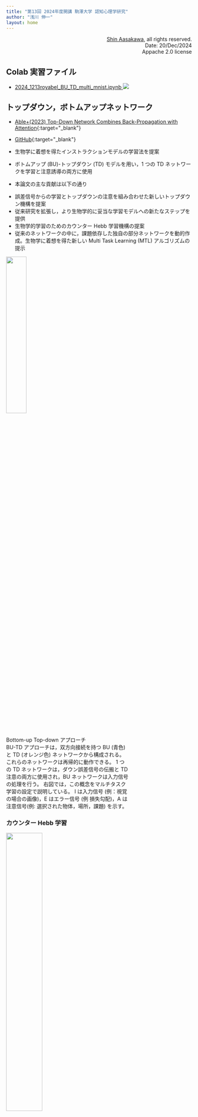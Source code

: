 ```yaml
---
title: "第13回 2024年度開講 駒澤大学 認知心理学研究"
author: "浅川 伸一"
layout: home
---
```

<link href="/css/asamarkdown.css" rel="stylesheet">

<div align="right">
<a href='mailto:educ0233@komazawa-u.ac.jp'>Shin Aasakawa</a>, all rights reserved.<br>
Date: 20/Dec/2024<br/>
Appache 2.0 license<br/>
</div>

$$
\newcommand{\of}[1]{\left(#1\right)}
\newcommand{\Of}[1]{\left[#1\right]}
\newcommand{\KL}[2]{\operatorname{KL}\left(\left.{#1}\right\|{#2}\right)}
\newcommand{\given}[1]{\left|{#1}\right.}
\newcommand{\mb}[1]{\mathbf{#1}}
$$


## Colab 実習ファイル

* [2024_1213royabel_BU_TD_multi_mnist.ipynb <img src="/assets/colab_icon.svg">](https://colab.research.google.com/github/komazawa-deep-learning/komazawa-deep-learning.github.io/blob/master/2024notebooks/2024_1213royabel_BU_TD_multi_mnist.ipynb)


## トップダウン，ボトムアップネットワーク

* [Able+(2023) Top-Down Network Combines Back-Propagation with Attention](https://arxiv.org/abs/2306.02415){:target="_blank"}
* [GitHub](https://github.com/royabel/Top-Down-Networks){:target="_blank"}

* 生物学に着想を得たインストラクションモデルの学習法を提案
* ボトムアップ (BU)-トップダウン (TD) モデルを用い，1 つの TD ネットワークを学習と注意誘導の両方に使用
* 本論文の主な貢献は以下の通り

<!-- The paper propose a biologically-inspired learning method for instruction-models.
It uses a bottom-up (BU) - top-down (TD) model, in which a single TD network is used for both learning and guiding attention.
The key contributions of the paper are: -->

* 誤差信号からの学習とトップダウンの注意を組み合わせた新しいトップダウン機構を提案
* 従来研究を拡張し，より生物学的に妥当な学習モデルへの新たなステップを提供
* 生物学的学習のためのカウンター Hebb 学習機構の提案
* 従来のネットワークの中に，課題依存した独自の部分ネットワークを動的作成。生物学に着想を得た新しい Multi Task Learning (MTL) アルゴリズムの提示

<!-- * Propose a novel top-down mechanism that combines learning from error signals with top-down attention.
* Extending earlier work, offering a new step toward a more biologically plausible learning model.
* Suggest a Counter-Hebbian mechanism for biological learning.
* Present a novel biologically-inspired MTL algorithm that dynamically creates unique task-dependent sub-networks within conventional networks. -->


<div class="figcenter">
<img src="/2023assets/top_down_processing.png" width="33%">
</div>
<div class="figcaption" style="width:66%">

Bottom-up Top-down アプローチ<br/>
BU-TD アプローチは，双方向接続を持つ BU (青色) と TD (オレンジ色) ネットワークから構成される。
これらのネットワークは再帰的に動作できる。
1 つの TD ネットワークは，ダウン誤差信号の伝搬と TD 注意の両方に使用され，BU ネットワークは入力信号の処理を行う。
右図では，この概念をマルチタスク学習の設定で説明している。
I は入力信号 (例：視覚の場合の画像)，E はエラー信号 (例 損失勾配)，A は注意信号(例: 選択された物体，場所，課題) を示す。
</div>

### カウンター Hebb 学習<!--Counter-Hebbian Learning-->

<div class="figcenter">
<img src="/2023assets/update_rule.png" width="44%">
</div>
<div class="figcaption">
カウンター Hebb 学習

* 生物学的に動機づけられた学習機構。
* 古典的な Hebb 学習と同様に，カウンター Hebb 学習則はシナプスに接続されたニューロンの活動に基づいてシナプスを更新。
* 右図に示す Counter-Hebb 学習則は，古典的 Hebb 則 (左図) のように上流ニューロンからの逆発射ではなく，側方結合を介して接続された下流 (オレンジ色で示された) カウンターニューロンに依存する。
<!-- A biologically motivated learning mechanism.
Similar to the classical Hebbian learning, the Counter-Hebb learning rule update the synapse based on the activity of the neurons connected to the synapse.
However, the Counter-Hebb update rule, presented on the right, relies on the counterpart downstream (marked in  orange) counter neurons which is connected via lateral connections instead of a back firing from the upstream neuron as in the classical Hebb rule (on the left). -->
</div>

## 活性関数とバイアス<!--\label{section - activation functions}-->

活性化関数 $\sigma$, $\bar{\sigma}$ は，要素ごとの関数であれば何でもよい。
本研究では 2 つの関数に注目する。
1 つ目はニューラルネットワークでよく用いられる ReLU である。

$$
\text{ReLU}(x):=(x)_{+}=\begin{cases}
x & x > 0 \\
0 & x\leq 0
\end{cases}$$

もう 1 つは Gated-Linear-Unit(GaLU) で，BU-TD の構造を利用し，カウンターニューロンに応じてゲーティングを行う。
<!-- The activation functions $\sigma$, $\bar{\sigma}$, may be any element-wise functions.
In this work, we focus on two functions.
The first is ReLU which is commonly used for neural networks $ReLU(x):=(x)_+=\begin{cases} x & x > 0 \\ 0 & x
\leq 0\end{cases}$.
The second is Gated-Linear-Unit (GaLU), which exploits our BU-TD structure by gating according to the counter
neurons. -->

$$
\tag{Couter Gating Def}
\text{GaLU}(x):=\text{GaLU}(x, \bar{x}) := x \cdot I_{\bar{x} > 0} =
\begin{cases}
x & \bar{x} > 0 \\
0 & \bar{x} \leq 0
\end{cases}$$

ここで，$\bar{x}$ は $x$ のカウンターニューロン，$I$ は指標関数である。
<!-- Where $\bar{x}$ is the counter neuron of $x$, and $I$ is an indicator function. -->

GaLU には興味深い特性がある。
GaLU は，BU ネットワークと TD ネットワークの間に横方向の接続性を導入し，対になるニューロンの値に基づいて一時的にニューロンをオフにする。
その結果，各ネットワークは，特定の部分的なサブネットワークで動作するように，その対応するネットワークを効果的に誘導することができる。
ただし，この関数のゲート $\bar{x}$ に対する勾配は常にゼロである。
加えて，GaLU は $x$ と インジケータ $l_{\bar{x}>0}$ これは，ReLU 関数の勾配 $\frac{\partial}{\partial\bar{x}}\text{ReLU}\left(\bar{x}\right)=I_{\bar{x}>0}$ と正確に同じであるである。
この性質は，BP と等価なバックワードパスを構築するために，学習アルゴリズム で使われる。
<!-- GaLU has some interesting properties.
It introduces lateral connectivity between the BU and TD networks by temporarily turning off neurons based on the values of their counter neurons.
As a result, each network can effectively guide its counterpart to operate on a specific partial sub-network.
However, it is worth noting that the gradients of this function with respect to the gate $\bar{x}$ are always zero.
Additionally, GaLU applies a product of $x$ with the indicator $I_{\bar{x} > 0}$ which is exactly the gradient of the ReLU function: $\frac{\partial}{\partial \bar{x}} ReLU(\bar{x}) = I_{\bar{x} > 0}$.
This property will be used in section ~\ref{section: learning algorithm} to construct a backward pass that is equivalent to BP. -->


#### マルチタスク学習 $Multi-task Learning (MTL)

MTL アルゴリズムは，課題ごとに課題依存のサブネットワークを動的に学習する。
MTL アルゴリズムは 2 つのフェーズから構成される：予測のための TD パスと，それに続くBU パス，そして学習のためのもう 1 つの TD パスである。
選択された課題は TD ネットワークに入力を提供し，活性化は ReLU 非線形性を持つ下方への注意誘導信号を伝播する。
ReLU を適用することで，課題はニューロンの部分集合 (すなわち非ゼロ値) を選択的に活性化し，前ネットワーク内の部分ネットワークを構成する。
そして BU ネットワークは，ReLU と GaLU の合成を用いて入力画像を処理する。
GaLU 関数 (破線の矢印で示す) は，対応する TD 隠れ層によって BU 隠れ層をゲートする。
その結果，BU 計算は選択されたサブネットワーク上でのみ実行される。
最後に，予測ヘッドはトップレベルの BU 隠れ層に基づいて予測を生成する。
学習のために，同じ TD ネットワークが，予測ヘッドを起点として予測誤差信号を伝播するために再利用される。
この計算は GaLU のみで行われ (ReLU なし)，これにより負の値が許容される。
最後に，'Counter-Hebb’ 学習則は，隠れ層の活性化値に基づいて両方のネットワークの重みを調整する。
したがって，標準的モデルとは対照的に，すべての計算はネットワーク内のニューロンによって実行され，学習に外部計算 (例えば誤差逆伝播法) は使用されない。
あるいは，BU と TD の重みを共有するという制約のもとで，学習段階を標準的な BP で再現することもできる。
これにより同等の学習フェーズが得られる。
<!-- The MTL algorithm offers dynamically learning task-dependent sub-networks for each task.
The MTL algorithm comprises of two phases: a TD pass followed by a BU pass for prediction, and another TD pass for learning.
The selected task provides input to the TD network, and the activation propagates downward attention-guiding signals with ReLU non-linearity.
By applying ReLU, the task selectively activates a subset of neurons (i.e. non-zero values), composing a sub-network within the full network.
The BU network then processes an input image using a composition of ReLU and GaLU.
The GaLU function (denoted with dashed arrows) gates the BU hidden layers by their corresponding counter TD hidden layers.
As a result, the BU computation is performed only on the selected sub-network. Lastly, the prediction head generates a prediction based on the top-level BU hidden layer.
For learning, the same TD network is then reused to propagate prediction error signals, starting from the prediction head.
This computation is performed with GaLU exclusively (no ReLU), thereby permitting negative values.
Finally, the 'Counter-Hebb' learning rule adjusts both networks' weights based on the activation values of their hidden layers.
Therefore, in contrast with standard models, the entire computation is carried out by neurons in the network, and no external computation is used for learning (e.g. Back-Propagation).-->

<div class="figcenter">
<img src="/2023assets/MTL_schematic.png" width="49%">
</div>

**カウンター Hebbian 学習**<br/>

1. BU ネットワークを実行し，入力 $x$ を非線形活性化関数を用いて出力 $y$ へと写像
2. 誤差信号を計算
3. 誤差信号を用いて TD ネットワークを GaLu (非線形性なし) のバイアスブロックモードで実行
4. Counter-Hebb 学習則に従い，BU と TD パラメータの両方を更新

<!-- 1. Run BU network to map the input x to an output y with non-linear activation function.
2. Compute error signals.
3. Run the TD network using the error signals, in a bias-blocking mode with GaLu (no non-lineality).
4. Update both the BU and TD parameters according to the Counter-Hebb learning rule. -->

**マルチタスク学習**<!--Multi-task learning--><br/>

1. 課題ヘッドを使って，課題 $t$ を入力とする TD ネットワークを ReLU で実行する。
2. BU ネットワークを実行し，入力 $x$ を出力 $y$ に ReLU と GaLU の合成で対応付ける。
3. 誤差信号，すなわち BU 出力に対する損失 $L$ の勾配を計算： $\displaystyle -\frac{\partial L}{\partial y}$
4. 誤差信号を入力として，GaLU (非線形性なし) のバイアスブロックモードで TD ネットワークを実行
5. すべての重みを Counter-Hebb 学習則に従って更新する (課題ヘッドは除く，6 節参照)。

<!-- 1. Run the TD network with task t as input with ReLU, using the task head.
2. Run the BU network to map the input x to an output y with a composition of ReLU and GaLU.
3. Compute error signals, i.e. the gradients of a loss L with respect to the BU output: $\displaystyle -\frac{\partial L}{\partial y}$
4. Run the TD network using the error signals as inputs, in a bias-blocking mode with GaLU (no non-lineality).
5. Update all the weights according to th Counter-Hebb learning rule. (Excluding the task head, see section 6) -->


# 先週の話題の補足

* 時系列予測モデルには，自己回帰モデル (AR)，移動平均モデル (MA), 自己回帰移動平均モデル (ARMA)，自己回帰和分移動平均モデル (ARIMA) などを紹介した。
* 上記モデルは，観測データに誤差が含まれないモデルである。
* 一方，脳波や心理実験データなどを含む，一般に「観測」には誤差が含まれていると考える場面が多い。
* 誤差を含む観測データから真の値を推測することを考える。
* 心理学との関連で言えば，古くは，川人ら (Kawato+1993) の「順逆光学モデル」などが挙げられる。
* 川人らの「順逆光学モデル」では，標準正則化理論の枠組みを用いた評価関数 (目的関数) に対して，反復推定を繰り返すことを提案している。
* Wolpert+(1995) はカルマンフィルタモデルを用いて，内部状態を推定するモデルを提案した。

### 復習，標準正則化理論

色，動き，形などの異なる視覚的手がかりを表現する複数の視覚野 (van_Essen+1990) と，網膜から視覚連合野 (Hubel&Livingstone1987) に至るまで並列に組織化されていることに関する最近の発見は，どのように並列視覚モジュール (Julesz1971) を統合すれば，短時間で首尾一貫した情景知覚が可能になるのかという計算問題を提起した。
<!-- Recent findings on multiple visual cortical areas (van_Essen+1990) which represent distinct visual cues such as colour, motion and shape, and their parallel organization all the way through from the retina to the visual association cortices (Hubel&Livingstone1987) pose a difficult computational problem: how are parallel visual modules (Julesz1971) integrated to allow a coherent scene perception within a short time? -->

### 順逆光学モデル (Kawato+1993)

視覚画像 $I$ は，視覚世界に存在する物体から反射された光線が，網膜，CCD，フィルムなどの画像センサーに当たって生成される。
「光学」すなわち，画像処理 $R$ は物体を画像に圧縮するため，情報が失われたと仮定。
その結果，2 次元画像から 3 次元世界の幾何学的構造の様々な側面 $S$ を推定する初期視覚問題は，1 対 1 の写像であるため，あらかじめ何らかの制約が与えられない限り正しく解くことができない (Marr1982, Poggio+1985)。
すなわち，初期の視覚問題は，それぞれ光学の逆過程として計算的に特徴付けられ，視覚世界に関する先験的知識が必要な制約として導入される。
従って，多くの計算視覚アルゴリズムでは，以下の 2 つの目的関数の和 $J$ を最小化して，画像データ $I$ を説明し，かつア・プリオリな識を満たす最良の視覚世界表現 $S$ を求める (Ballard+1983, Poggio+1985)：
<!-- Visual images I are generated when light rays reflected from 30 objects in the visual world hit a 20 image sensor such as the retina, CCD or film.
The imaging process R, which we call 'optics', compresses 30 objects into 20 images and thus loses information; hence a many-to-one mapping.
Consequently, the early vision problems which estimate different aspects S of the geometrical structure in the 3D world from 2D images cannot be properly solved unless some constraints are given beforehand (Marr1982, Poggio+1985) because they are one-to-niany mappings.
That is, the early vision problems are each computationally characterized as an inverse process of optics and a priori knowledge about the visual world is introduced as the constraint required.
Accordingly, in many computational vision algorithms, the following sum J of two objective functions is minimized to find the best visual-world representation S which explains the image data I as well as satisfies the a
priori knowledge (Ballard+1983, Poggio+1985): -->
<br/>

$$\tag{1}
J = \left\|R(S)-I\right\|^{2} + \left\|Q(S)\right\|^{2},
$$
<br/>

ここで，第 1 項は光学演算子 $R$ を用いた表現 $S$ からの画像 $R(S)$ の再構成が実データ $I$ と適合することを要求し，第 2  項は表現の滑らかさなど視覚世界に関する先験的知識を課す。
$R$ や $Q$ が強い非線形性を持つ場合，最小化は特に困難である。
<!-- が，確率的緩和アルゴリズム (Geman&Geman1984, Poggio+1985) や，そのリカレントニューラルネットワーク (平均場近似) 版 (Koch+1986) など，一種の急降下法によって行うことができる。
しかし，多くの反復回数 (通常数百回以上) が必要であり，人間の典型的な視覚情報処理時間 (100～400 ミリ秒) に対する説明は存在しない (Potter1976，Inui&Miyamoto1981)。
そのため，これまでリカレント神経回路網モデルは，高速な視覚計算機構として否定されてきた (Marr&Poggio1979, Thorpe&Imbert1989, Rolls1989)。 -->
<!-- where the first term requires that the reconstruction of the image R(S) from the representation S using the optics operator R be compatible with the real data I, and the second term imposes the a priori knowledge about the visual world, such as smoothness of the representation.
Minimization is especially difficult when R or Q is strongly nonlinear; it can, however, be done by a kind of steepest descent method: the stochastic relaxation algorithm (Geman&Geman1984, Poggio+1985) or its recurrent neural network (mean-field approximation) version (Koch+1986).
However, a large number of iterations (usually more than a few hundred) is required, and no explanation exists  for the typical visual information processing time in humans (100-400 ms) (Potter1976, Inui&Miyamoto1981).
Thus, hitherto, recurrent neural network models have been rejected as fast visual computational mechanisms (Marr&Poggio1979, Thorpe&Imbert1989, Rolls1989). -->

<div class="figcenter">
<img src="/2024assets/1993Kawato_Fig1.svg" style="width:44%">
<!-- <img src="/2024assets/1993Kawato_fig2.svg" style="width:44%">
<!-- <img src="/2024assets/1993Kawato_fig3_.svg" style="width:44%"><br/> -->
<!--<img src="/2024assets/1993Kawato_fig3all.jpg" style="width:66%"><br/> -->
<div class="figcaption">

**左. 順逆光学モデル**<br/>
(A) V1 と高次視覚野 (HVC) の相互作用モデル。
図の下半分では，外界の光学操作 R が下位部分 R1 と上位部分 R2 に分解されている。
この脳内階層構造のモデルを図の上半分に示す。<br/>
(B) V1 と HVC の階層的相互作用の層状神経回路モデル。
塗りつぶされたニューロンは興奮性，空洞のニューロンは抑制性。
<!-- Figure 1. Fundamental forward-inverse optics model.
(A) Model for reciprocal interactions between VI and the higher visual cortex (HVC).
In the lower half of the figure, the optics operation R in the outer world is decomposed into a lower and a higher part, R1 and R2.
A model of this hierarchy in the brain is shown in the upper half of the figure.
(8) Layered-neural circuit model of the hierarchical interaction between VI and HVC.
Filled neurons are excitatory and a hollow neuron is inhibitory. -->

</div></div>

Kawato+(1993) は， 逆投射接続が光学処理過程のフォワードモデルを提供し，2 つの領域間のフィードフォワード接続がその光学処理過程の近似された逆モデルを提供することを提案した。
上図 の順逆光学モデルは，下図 のようなより現実的なモデルに拡張される。
独自の逆光学演算は存在しないが，式 (1) の 2 つの項をある程度考慮することで，画像データ I から S の大まかな推定値を一撃計算で算出する近似的な逆光学演算を，フィードフォワード神経接続の形で導出することは常に可能である。


<div class="figcenter">
<img src="/2024assets/1993Kawato_fig2.svg" style="width:44%">
<!-- <img src="/2024assets/1993Kawato_fig3_.svg" style="width:44%"><br/> -->
<!--<img src="/2024assets/1993Kawato_fig3all.jpg" style="width:66%"><br/> -->
<div class="figcaption">

**図 2. 視覚野の並列・階層構造に適応した順逆光学モデル**<br/>
各領域が純粋に物理的に識別可能な量を表すということを文字通り提案しているわけではない。
矢印のない接続は相互神経接続を示す。不連続性 (Poggio+1988) を利用することで，色，立体，形，運動を集中的に統合することができる。
記号の定義は以下の通り。
<!-- Figure 2. The forward-inverse optics model adapted to a parallel and hierarchical structure of visual cortices.
We do not literally propose that each area represents purely a physically identifiable quantity.
Connections without arrows show reciprocal neural connections. Intensive integration of colour, stereo, shape and motion could take place by using discontinuity (Poggio+1988) possibly represented in interstripes of V2.
Definitions of symbols are as follows. -->
$\Delta G\star I$画像のラプラシアン・ガウス関数との畳み込み積分<br/>
$dI$ と $d^{2}$: 特定の方向に沿った画像の1次微分と 2 次微分<br/>
$v^{\bot}$: 画像強度の変化が最大となる方向の局所速度成分<br/>
$sd$：ステレオ視差から計算した表面深度<br/>
$r(\lambda)$：波長 $\lambda$ の光の可視面上の点の反射率<br/>
$L$: 輪郭や異なる物体の接合部などの不連続面<br/>
$md$：様々な単眼的手がかりから計算される可視面の奥行きと方位<br/>
$\nu$: 光源の位置と波長分布<br/>
$C$: $L$ で分離された物体の 3D 位置<br/>
$A$：色や質感など、物体の様々な属性<br/>
$V$：物体の並進と回転を表す速度ベクトル<br/>
$N$：観察者の体、頭、目の速度ベクトル<br/>
$O$：記憶された3次元物体の画像<br/>
<!-- $\Delta G\star I$ : convolution integral of the image with the Laplacian Gaussian function.<br/>
$dI$ and $d^{2}$: first and second derivatives of the image along with specific directions.<br/>
$v^{\bot}$: local velocity component in the direction with the maximum change of image intensity.<br/>
$sd$: surface depth calculated from stereo disparity.<br/>
$r(\lambda)$: reflectance of points on the visible surface of a light of wavelength $\lambda$.<br/>
$L$: discontinuities such as occluding contours and junctions of different objects.<br/>
$md$: depth and orientation of the visible surface calculated by various monocular cues.<br/>
$\nu$: location of the light source and its wavelength distribution.<br/>
$C$: JD locations of objects segregated by $L$.<br/>
$A$: various attributes of a distinct object such as colour and texture.<br/>
$V$: velocity vector representing translation and rotation of objects.<br/>
$N$: velocity vectors of the body, head and eyes of the observer.<br/>
$O$: memorized images of 3D objects. -->
</div></div>

### カルマンフィルタモデル (感覚運動統合の内部モデル, Wolpert+1995)

測定信号 $x(t)$ から推定しなければならない未知信号を $s(t+a)$ とする。
a は調整可能なパラメータである。
* a>0 は予測，
* a=0 はフィルタ，
* a<0 はスムージングと呼ばれる

<div class="figcenter">
<img src="/2024assets/1995WolpertGhahramaniJordan_fig2m.svg">
<img src="/2024assets/1995WolpertGhahramaniJordan_fig2a.svg">
<div class="figcaption">

**カルマンフィルタモデルの概要**<br/>
A: カルマンフィルタのモデルを模式的に示しており，2 つの処理過程で構成される。
1 つ目の処理 (上) は 運動指令と現在の状態推定値を用いて，順モデルによる状態推定値を実現し，腕のダイナミクスをシミュレートする。<br/>
2 つ目の処理 (下) は 期待される感覚フィードバックと実際の感覚フィードバックの差を利用して，順モデルの状態推定値を修正する。この 2 つの処理の相対的な重み付けは，カルマンゲインを介して行われる。<br/>
(B～E) センサー運動統合過程のカルマンフィルタモデルによる偏りと分散の伝播を，実データに即してシミュレートしたもの
</div></div>

カルマンフィルタは，ベイズ推論による推定値の逐次更新とみなしうる。

##### カルマンフィルタ

<div class="figcenter">
<img src="/2024assets/2024_1213Kalman_residual_chart_ja.svg"><br/>
</div>
<div class="figcenter">
フィルタリングの考え方の模式図
</div>

<div class="figcenter">
<img src="/2024assets/2024_1213Kalman_chart_ja.svg" style="width:44%;">
<img src="/assets/2015Greff_LSTM_ja.svg" style="width:39%;">
<div class="figcaption">
左: 状態空間モデル (カルマンフィルタ)の模式図.<br/>
右: LSTM の模式図
</div></div>

##### LSTM におけるゲートの生理学的対応物 <!--Physiological correlates of gates in LSTM-->

以下の画像は <http://kybele.psych.cornell.edu/~edelman/Psych-2140/week-2-2.html> よりの引用。
ウミウシのエラ引っ込め反応時に，ニューロンへの入力信号ではなく，入力信号を修飾する結合が存在する。下図参照。

<center>
<img src="/assets/2016McComas_presynaptic_inhibition.jpg" style="width:24%">
<img src="/assets/C87-fig2_24.jpg" width="17%">
<img src="/assets/C87-fig2_25.jpg" width="33%"><br>
アメフラシ (Aplysia) のエラ引っ込め反応(a.k.a. 防御反応)の模式図[^seaslang]
<!-- <img src="/assets/shunting-inhibition.jpg" width="29%"> -->
</center>

* [注意機構の補足説明 大門他 (2023) <img src="https://www.adobe.com/content/dam/cc/en/legal/images/badges/PDF_32.png">](/2023/2023cnps注意機構の補足説明.pdf){:target="_blank"}

<!--
<img src="/2024assets/2024_1213Kalman_chart_ja.svg">
<img src="/2024assets/2024_1213Kalman_residual_chart_ja.svg"> -->

### 自由エネルギーモデル (Friston+2014 他)

<div class="figcenter">
<img src="/assets/2014Friston_Fig1.svg" style="width:44%">
<img src="/assets/2009Friston_box3.svg" style="width:44%">
</div>

<!-- <img src="/2023assets/2018Higgins_SCAN_fig1.svg" style="width:66%;">
<img src="/2023assets/2017Higgins_SCAN_fig1ja_.svg" style="widht:66%;">

<img src="/2024assets/1993Kawato_Fig1.svg" style="width:44%">
<img src="/2024assets/1993Kawato_fig2.svg" style="width:44%">
<img src="/2024assets/1993Kawato_fig3_.svg" style="width:44%"><br/>
<img src="/2024assets/1993Kawato_fig3all.jpg" style="width:66%"><br/> -->


##### Bayes の定理

$$
P(X,Y) = P(X|Y)P(Y) = P(Y|X) P(X)
$$

$$\begin{aligned}
P(Y|X) &= \frac{P(X|Y)P(Y)}{P(X)} &= \frac{\text{尤度 $\times$ 事前確率}} {\text{証拠}}\\
&= \frac{P(X|Y)P(Y)}{P(X|Y)P(\neg Y)+ P(X|Y)P(Y)}
\end{aligned}$$

* [Puppy book, ベイズ統計モデリング: R,JAGS, Stan によるチュートリアル](https://www.amazon.co.jp/dp/4320113160/){:target="_blank"} を超えて

* [原著 Doing Bayesian Data Analysis: A Tutorial Introduction with R, JAGS, and STAN](https://www.amazon.com/dp/0124058884/){:target="_blank"}
* [原著 A Tutorial Introduction with R](https://www.amazon.com/dp/B004QOB460/){:target="_blank"}


#### KL ダイバージェンス

KL ダイバージェンスは，2 つの分布間の距離に相当する量を与える。
だが KL ダイバージェンスは通常の距離と異なり非対称で，どちらの分布を基準に考えるかによって値が異なる。
すなわち $\KL{P}{Q}\ne\KL{Q}{P}$ です。
下図 (fig:forward_reverse_KL) にその関係を示した。
青い曲線は真の事後分布とします，例えば双峰性の分布であるとする。
緑の分布は最適化を介して青い密度に適合させる変分近似による分布を表すものとする。
これを **フォワード KL** と呼ぶ。
図 (fig:forward_reverse_KL) 右のように，双峰性の真の分布を単峰性の分布で近似することを考える。
このとき，一方の峰に当てはまるように調整すると，もう一方の峰の値についての当てはまりが悪くなり結果として右下図のような裾野の広い分布を得ることになる。
反対に，緑の単峰性の分布を青の双峰性の分布で近似しようとする **リバース KL** を考える。
このとき基準となる真の分布である単峰性の分布の確率密度がほとんど 0 の領域では，推定する分布がどのような値を取ろうとも KL ダイバージェンスの値に影響を与えないため，いずれか一方の峰が真の分布と重なるような値を得ることになる。

<div class="figcenter">
<img src="/assets/forward-KL.png" width="33%">
<img src="/assets/reverse-KL.png" width="33%">
<div class="figcaption">

左: フォワード KL, 右: リバース KL

KL ダイバージェンスの非対称性
[A Beginner's Guide to Variational Methods: Mean-Field Approximation](https://blog.evjang.com/2016/08/variational-bayes.html) より
</div></div>

分布が 近い とはどういう意味かというと
平均場変分ベイズ（最も一般的なタイプ）は，2 つの分布間の距離として 逆 KL ダイバージェンスを使用する。
<!-- % Reverse KL divergence measures the amount of information (in nats, or units of $\frac{1}{\log(2)}$ bits) required to "distort" $P(Z)$ into $Q_\phi(Z)$.
% We wish to minimize this quantity with respect to $\phi$.-->
条件付き分布の定義により，$p\of{z\given{x}}=p\of{x,z}p\of{x}$
この式を，オリジナルの KL ダイバージェンスの定義式に代入すれば，
<!-- % By definition of a conditional distribution, $p\of{z\given{x}}=p\of{x,z}p\of{x}$.
% Let's substitute this expression into our original KL expression, and then distribute: -->

このようなフォワード，リバース KL ダイバージェンスの値から VAE の表現性能などを考えることが可能です。

<!--
## Colab 実習ファイル

* [2024_1205Karapetian_RNN.ipynb <img src="/assets/colab_icon.svg">](https://colab.research.google.com/github/komazawa-deep-learning/komazawa-deep-learning.github.io/blob/master/2024notebooks/2024_1205Karapetian_RNN.ipynb){:target="blank"} -->


## 参考資料

* [7–1 リカレントニューラルネットワーク](/2022/6657.pdf){:target="_blank"}
* [7–1 リカレントネットワークによる文法学習](/2022/6685.pdf){:target="_blank"}

* [Bahdanau and Loung attentions <img src="/assets/colab_icon.svg">](https://colab.research.google.com/github/komazawa-deep-learning/komazawa-deep-learning.github.io/blob/master/2021notebooks/2021_1022Two_attentions_additive_and_multiplicative_Seq2seq.ipynb)

* [系列探索と逆行流: 視覚野における双方向情報フローの計算モデル](/2023cogpsy/2021Ullman_bu_td_ja.pdf){:target="_blank"}
* [ボトムアップ・トップダウンの反復処理による画像解釈](/2023cogpsy/1995Ullman_bidirectional_cortex_ja.pdf){:target="_blank"}


### A. 最大事後確率法：貧乏人の Bayes 推論
<!-- ### MAXIMUM A POSTERIORI: POOR MAN’S BAYESIAN INFERENCE-->

統計的信号処理の文献で最もよく使われる手法の 1 つが最大事後確率法 (MAP: Maximum A Posteriori 法) である。
MAP は，パラメータベクトル $\theta$ を確率変数と仮定し，$\theta$ に事前分布 $p(\theta)$ を課すことから，しばしばベイズ的と呼ばれる。
ここでは，MAP 推定とベイズ推定との類似点と相違点を明らかにする。
$x$ を観測値，$\theta$ を未知量とすると，MAP 推定は次のように定義される。
<!-- One of the most commonly used methodologies in the statistical signal processing literature is the maximum a posteriori (MAP) method.
MAP is often referred to as Bayesian, since the parameter vector θ is assumed to be a random variable and a prior distribution pθ is imposed on θ.
In this appendix, we would like to illuminate the similarities and differences between MAP estimation and Bayesian inference.
For x the observation and θ an unknown quantity the MAP estimate is defined as -->

$$ \hat{\theta}_ {\text{MAP}} = \arg\max_ {\theta} p(\theta\vert x)\tag{A.1} $$

Bayes 則を用いて， MAP 推定は次式より得られる:
<!-- Using Bayes’ theorem, the MAP estimate can be obtained from  -->

$$
\hat{\theta}_{\text{MAP}} = \arg\max_{\theta} p(x|\theta)\,d\theta
\tag{A.2}$$

ここで $p(x|\theta)$ は観測値の尤度である。
MAP 推定値は (A.1) よりも (A.2) から求めた方が簡単である。
ベイズの定理に基づく (A.1) の事後確率は次式で与えられる:
<!-- where p(x|θ) is the likelihood of the observations.
The MAP estimate is easier to obtain from (A.2) than (A.1).
The posterior in (A.1) based on Bayes’ theorem is given by -->

$$ p(\theta\vert x) = \frac{p(x\vert\theta)p(\theta)}{\int p(x\vert\theta)p(\theta) d\theta}\tag{A.3} $$

であり 式 (A.3) の分母にベイズ積分を計算し，$\theta$ を周辺化する必要がある。
<!-- and requires the computation of the Bayesian integral in the denominator of (A.3) to marginalize θ.-->

以上より，MAP 推定量も Bayes 推定量も $\theta$ を確率変数と仮定し，Bayes の定理を用いることは明らかであるが，その類似性はそこに止まっている。
ベイズ推定では事後分布を用いるため，$\theta$ を周辺化する必要がある。
これに対して，MAP では事後値の最頻値を用いる。
ベイズ推定は，MAP と異なり，$\theta$ に関する利用可能なすべての情報を平均化すると言える。
したがって MAP は「貧乏人の Bayes 推論」と言える。
<!-- From the above, it is clear that both MAP and Bayesian estimators assume that θ is a random variable and use Bayes’ theorem, however, their similarity stops there.
For Bayesian inference, the posterior is used and thus θ has to be marginalized.
In contrast, for MAP the mode of the posterior is used.
One can say that Bayesian inference, unlike MAP, averages over all the available information about θ.
Thus, it can be stated that MAP is more like “poor man’s” Bayesian inference. -->

EM は $\theta$ の MAP 推定値も得るために用いることができる。
Bayes の定理を用いて，次のように書くことができる:
<!-- The EM can be used to also obtain MAP estimates of θ.
Using  Bayes’ theorem we can write -->

$$ \begin{aligned}
\ln p(\theta\vert x) & = \ln p(x,\theta) − \ln p(x)\\
&= \ln p(x\vert\theta) + \ln p(\theta) − \ln p(x).
\end{aligned}\tag{A.4} $$

上式は，下記のように書くことができる:
<!-- 「EM アルゴリズムの別見解」節 の ML-EM の場合と同様の枠組みで，次のように書くことができる: -->
<!-- Using a similar framework as for the ML-EM case in the section “An Alternative View of the EM Algorithm,” we can write-->

$$\begin{aligned}
\ln p(\theta\vert x) &= F(q,\theta) + D_ {\text{KL}}(q\vert\vert p) + \ln p(\theta) − \ln p(x)\\
&\ge F(q,\theta) + \ln p(\theta) − \ln p(x),
\end{aligned}\tag{A.5}$$

ここで，$\ln p(x)$ は定数である。
(A.5) 式右辺は，EM アルゴリズムと同様に交互に最大化することができる。
$q(z)$  に関して最適化すると，先に説明した ML の場合と同じ E-step が得られる。
$\theta$ に関して最適化すると，目的関数が $\ln p(\theta)$  の項を含むので，異なるM-step が得られる．
<!-- 一般に MAP-EM アルゴリズムの M-ステップは，ML の場合よりも複雑であり，例えば  [30]  や [31] を参照されたい。
厳密に言えば，このようなモデルでは，MAP  推定は $\theta$ 確率変数のみに使用され，ベイズ推定は隠れ変数 $z$ に使用される。 -->
<!-- where in this context ln p(x) is a constant.
The right-hand side of (A.5) can be maximized in an alternating fashion as in the EM algorithm.
Optimization with respect to q(z) gives an identical E-step as for the ML case previously explained.
Optimization with respect to θ gives a different M-step since the objective function now contains also the term ln p(θ).
In general, the M-step for the MAP-EM algorithm is more complex than in its ML counterpart, see for example [30] and [31].
Strictly speaking, in such a model MAP estimation is used only for the θ random variables, while Bayesian inference is used for hidden variables z.-->
